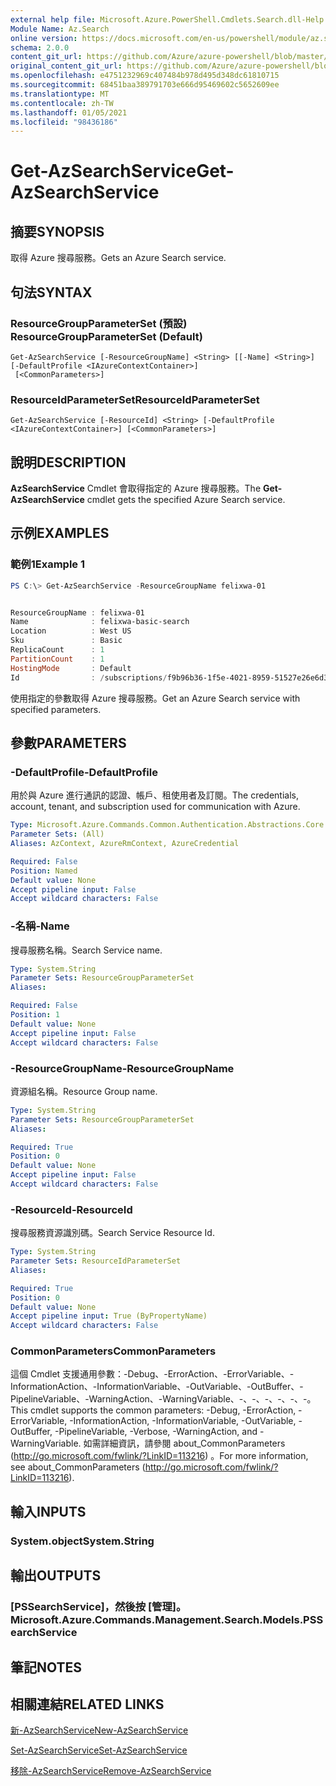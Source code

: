 ```yaml
---
external help file: Microsoft.Azure.PowerShell.Cmdlets.Search.dll-Help.xml
Module Name: Az.Search
online version: https://docs.microsoft.com/en-us/powershell/module/az.search/get-azsearchservice
schema: 2.0.0
content_git_url: https://github.com/Azure/azure-powershell/blob/master/src/Search/Search/help/Get-AzSearchService.md
original_content_git_url: https://github.com/Azure/azure-powershell/blob/master/src/Search/Search/help/Get-AzSearchService.md
ms.openlocfilehash: e4751232969c407484b978d495d348dc61810715
ms.sourcegitcommit: 68451baa389791703e666d95469602c5652609ee
ms.translationtype: MT
ms.contentlocale: zh-TW
ms.lasthandoff: 01/05/2021
ms.locfileid: "98436186"
---
```

# <span data-ttu-id="20a12-101">Get-AzSearchService</span><span class="sxs-lookup"><span data-stu-id="20a12-101">Get-AzSearchService</span></span>

## <span data-ttu-id="20a12-102">摘要</span><span class="sxs-lookup"><span data-stu-id="20a12-102">SYNOPSIS</span></span>
<span data-ttu-id="20a12-103">取得 Azure 搜尋服務。</span><span class="sxs-lookup"><span data-stu-id="20a12-103">Gets an Azure Search service.</span></span>

## <span data-ttu-id="20a12-104">句法</span><span class="sxs-lookup"><span data-stu-id="20a12-104">SYNTAX</span></span>

### <span data-ttu-id="20a12-105">ResourceGroupParameterSet (預設) </span><span class="sxs-lookup"><span data-stu-id="20a12-105">ResourceGroupParameterSet (Default)</span></span>
```
Get-AzSearchService [-ResourceGroupName] <String> [[-Name] <String>] [-DefaultProfile <IAzureContextContainer>]
 [<CommonParameters>]
```

### <span data-ttu-id="20a12-106">ResourceIdParameterSet</span><span class="sxs-lookup"><span data-stu-id="20a12-106">ResourceIdParameterSet</span></span>
```
Get-AzSearchService [-ResourceId] <String> [-DefaultProfile <IAzureContextContainer>] [<CommonParameters>]
```

## <span data-ttu-id="20a12-107">說明</span><span class="sxs-lookup"><span data-stu-id="20a12-107">DESCRIPTION</span></span>
<span data-ttu-id="20a12-108">**AzSearchService** Cmdlet 會取得指定的 Azure 搜尋服務。</span><span class="sxs-lookup"><span data-stu-id="20a12-108">The **Get-AzSearchService** cmdlet gets the specified Azure Search service.</span></span>

## <span data-ttu-id="20a12-109">示例</span><span class="sxs-lookup"><span data-stu-id="20a12-109">EXAMPLES</span></span>

### <span data-ttu-id="20a12-110">範例1</span><span class="sxs-lookup"><span data-stu-id="20a12-110">Example 1</span></span>
```powershell
PS C:\> Get-AzSearchService -ResourceGroupName felixwa-01


ResourceGroupName : felixwa-01
Name              : felixwa-basic-search
Location          : West US
Sku               : Basic
ReplicaCount      : 1
PartitionCount    : 1
HostingMode       : Default
Id                : /subscriptions/f9b96b36-1f5e-4021-8959-51527e26e6d3/resourceGroups/felixwa-01/providers/Microsoft.Search/searchServices/felixwa-basic-search
```

<span data-ttu-id="20a12-111">使用指定的參數取得 Azure 搜尋服務。</span><span class="sxs-lookup"><span data-stu-id="20a12-111">Get an Azure Search service with specified parameters.</span></span>

## <span data-ttu-id="20a12-112">參數</span><span class="sxs-lookup"><span data-stu-id="20a12-112">PARAMETERS</span></span>

### <span data-ttu-id="20a12-113">-DefaultProfile</span><span class="sxs-lookup"><span data-stu-id="20a12-113">-DefaultProfile</span></span>
<span data-ttu-id="20a12-114">用於與 Azure 進行通訊的認證、帳戶、租使用者及訂閱。</span><span class="sxs-lookup"><span data-stu-id="20a12-114">The credentials, account, tenant, and subscription used for communication with Azure.</span></span>

```yaml
Type: Microsoft.Azure.Commands.Common.Authentication.Abstractions.Core.IAzureContextContainer
Parameter Sets: (All)
Aliases: AzContext, AzureRmContext, AzureCredential

Required: False
Position: Named
Default value: None
Accept pipeline input: False
Accept wildcard characters: False
```

### <span data-ttu-id="20a12-115">-名稱</span><span class="sxs-lookup"><span data-stu-id="20a12-115">-Name</span></span>
<span data-ttu-id="20a12-116">搜尋服務名稱。</span><span class="sxs-lookup"><span data-stu-id="20a12-116">Search Service name.</span></span>

```yaml
Type: System.String
Parameter Sets: ResourceGroupParameterSet
Aliases:

Required: False
Position: 1
Default value: None
Accept pipeline input: False
Accept wildcard characters: False
```

### <span data-ttu-id="20a12-117">-ResourceGroupName</span><span class="sxs-lookup"><span data-stu-id="20a12-117">-ResourceGroupName</span></span>
<span data-ttu-id="20a12-118">資源組名稱。</span><span class="sxs-lookup"><span data-stu-id="20a12-118">Resource Group name.</span></span>

```yaml
Type: System.String
Parameter Sets: ResourceGroupParameterSet
Aliases:

Required: True
Position: 0
Default value: None
Accept pipeline input: False
Accept wildcard characters: False
```

### <span data-ttu-id="20a12-119">-ResourceId</span><span class="sxs-lookup"><span data-stu-id="20a12-119">-ResourceId</span></span>
<span data-ttu-id="20a12-120">搜尋服務資源識別碼。</span><span class="sxs-lookup"><span data-stu-id="20a12-120">Search Service Resource Id.</span></span>

```yaml
Type: System.String
Parameter Sets: ResourceIdParameterSet
Aliases:

Required: True
Position: 0
Default value: None
Accept pipeline input: True (ByPropertyName)
Accept wildcard characters: False
```

### <span data-ttu-id="20a12-121">CommonParameters</span><span class="sxs-lookup"><span data-stu-id="20a12-121">CommonParameters</span></span>
<span data-ttu-id="20a12-122">這個 Cmdlet 支援通用參數：-Debug、-ErrorAction、-ErrorVariable、-InformationAction、-InformationVariable、-OutVariable、-OutBuffer、-PipelineVariable、-WarningAction、-WarningVariable、-、-、-、-、-、-。</span><span class="sxs-lookup"><span data-stu-id="20a12-122">This cmdlet supports the common parameters: -Debug, -ErrorAction, -ErrorVariable, -InformationAction, -InformationVariable, -OutVariable, -OutBuffer, -PipelineVariable, -Verbose, -WarningAction, and -WarningVariable.</span></span> <span data-ttu-id="20a12-123">如需詳細資訊，請參閱 about_CommonParameters (http://go.microsoft.com/fwlink/?LinkID=113216) 。</span><span class="sxs-lookup"><span data-stu-id="20a12-123">For more information, see about_CommonParameters (http://go.microsoft.com/fwlink/?LinkID=113216).</span></span>

## <span data-ttu-id="20a12-124">輸入</span><span class="sxs-lookup"><span data-stu-id="20a12-124">INPUTS</span></span>

### <span data-ttu-id="20a12-125">System.object</span><span class="sxs-lookup"><span data-stu-id="20a12-125">System.String</span></span>

## <span data-ttu-id="20a12-126">輸出</span><span class="sxs-lookup"><span data-stu-id="20a12-126">OUTPUTS</span></span>

### <span data-ttu-id="20a12-127">[PSSearchService]，然後按 [管理]。</span><span class="sxs-lookup"><span data-stu-id="20a12-127">Microsoft.Azure.Commands.Management.Search.Models.PSSearchService</span></span>

## <span data-ttu-id="20a12-128">筆記</span><span class="sxs-lookup"><span data-stu-id="20a12-128">NOTES</span></span>

## <span data-ttu-id="20a12-129">相關連結</span><span class="sxs-lookup"><span data-stu-id="20a12-129">RELATED LINKS</span></span>

[<span data-ttu-id="20a12-130">新-AzSearchService</span><span class="sxs-lookup"><span data-stu-id="20a12-130">New-AzSearchService</span></span>](./New-AzSearchService.md)

[<span data-ttu-id="20a12-131">Set-AzSearchService</span><span class="sxs-lookup"><span data-stu-id="20a12-131">Set-AzSearchService</span></span>](./Set-AzSearchService.md)

[<span data-ttu-id="20a12-132">移除-AzSearchService</span><span class="sxs-lookup"><span data-stu-id="20a12-132">Remove-AzSearchService</span></span>](./Remove-AzSearchService.md)